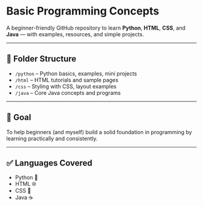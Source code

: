 # Basic Programming Concepts

A beginner-friendly GitHub repository to learn **Python**, **HTML**, **CSS**, and **Java** — with examples, resources, and simple projects.

---

## 📂 Folder Structure

- `/python` – Python basics, examples, mini projects
- `/html` – HTML tutorials and sample pages
- `/css` – Styling with CSS, layout examples
- `/java` – Core Java concepts and programs

---

## 🎯 Goal

To help beginners (and myself) build a solid foundation in programming by learning practically and consistently.

---

## ✅ Languages Covered

- Python 🐍
- HTML 🌐
- CSS 🎨
- Java ☕

